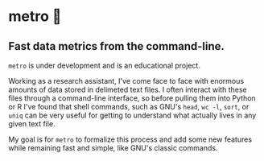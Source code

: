 # metro 🚃
## Fast data metrics from the command-line.

`metro` is under development and is an educational project.

Working as a research assistant, I've come face to face with enormous amounts 
of data stored in delimeted text files. I often interact with these files 
through a command-line interface, so before pulling them into Python or R I've
found that shell commands, such as GNU's `head`, `wc -l`, `sort`, or `uniq` 
can be very useful for getting to understand what actually lives in any given 
text file.  

My goal is for `metro` to formalize this process and add some new features
while remaining fast and simple, like GNU's classic commands.  

